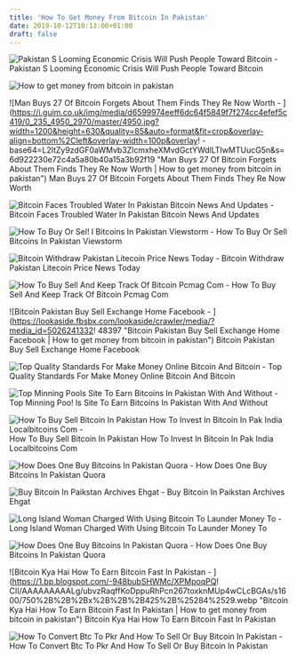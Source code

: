 ```yaml
---
title: 'How To Get Money From Bitcoin In Pakistan'
date: 2019-10-12T10:13:00+01:00
draft: false
---
```


![Pakistan S Looming Economic Crisis Will Push People Toward Bitcoin - ](https://thumbor.forbes.com/thumbor/711x442/https://specials-images.forbesimg.com/dam/imageserve/991336428/960x0.jpg?fit=scale "Pakistan S Looming Economic Crisis Will Push People Toward Bitcoin | How to get money from bitcoin in pakistan") Pakistan S Looming Economic Crisis Will Push People Toward Bitcoin

![How to get money from bitcoin in pakistan](https://d1ic4altzx8ueg.cloudfront.net/finder-us/wp-uploads/2017/12/buy-bitcoin-featured-shutterstock.jpg "How to get money from bitcoin in pakistan") 

![Man Buys 27 Of Bitcoin Forgets About Them Finds They Re Now Worth - ](https://i.guim.co.uk/img/media/d6599974eeff6dc64f5849f7f274cc4efef5c419/0_235_4950_2970/master/4950.jpg?width=1200&height=630&quality=85&auto=format&fit=crop&overlay-align=bottom%2Cleft&overlay-width=100p&overlay!   -base64=L2ltZy9zdGF0aWMvb3ZlcmxheXMvdGctYWdlLTIwMTUucG5n&s=6d922230e72c4a5a80b40a15a3b92f19 "Man Buys 27 Of Bitcoin Forgets About Them Finds They Re Now Worth | How to get money from bitcoin in pakistan") Man Buys 27 Of Bitcoin Forgets About Them Finds They Re Now Worth

![Bitcoin Faces Troubled Water In Pakistan Bitcoin News And Updates - ](https://kryptomoney.com/wp-content/uploads/2017/10/KryptoMoney.com-Bitcoin-in-Pakistan.jpg "Bitcoin Faces Troubled Water In Pakistan Bitcoin News And Updates | How to get money from bitcoin in pakistan") Bitcoin Faces Troubled Water In Pakistan Bitcoin News And Updates

![How To Buy Or Sel!   l Bitcoins In Pakistan Viewstorm - ](http://www.viewstorm.com/wp-content/uploads/2017/11/How-to-buy-or-sell-Bitcoins-in-Pakistan-960x600.jpg "How To Buy Or Sell!    Bitcoins In Pakistan Viewstorm | How to get money from bitcoin in pakistan") How To Buy Or Sell Bitcoins In Pakistan Viewstorm

![Bitcoin Withdraw Pakistan Litecoin Price News Today - ](https://i.ytimg.com/vi/viaOpfmSw78/maxresdefault.jpg "Bitcoin Withdraw Pakistan Litecoin Price News Today | How to get money from bitcoin in pakistan") Bitcoin Withdraw Pakistan Litecoin Price News Today

![How To Buy Sell And Keep Track Of Bitcoin Pcmag Com - ](https://assets.pcmag.com/media/images/488159-cryptocurrency-value-explodes.jpg?thumb=y&width=412&height=412&boxFit=y "How To Buy Sell And Keep Track Of Bitcoin Pcmag Com | How to get money from bitcoin in pakistan") How To Buy Sell And Keep Track Of Bitcoin Pcmag Com

![Bitcoin Pakistan Buy Sell Exchange Home Facebook - ](https://lookaside.fbsbx.com/lookaside/crawler/media/?media_id=5026241332!   48397 "Bitcoin Pakistan Buy Sell Exchange Home Facebook | How to get money from bitcoin in pakistan") Bitcoin Pakistan Buy Sell Exchange Home Facebook

![Top Quality Standards For Make Money Online Bitcoin And Bitcoin - ](https://i.pinimg.com/originals/16/0c/e9/160ce9a4760451671d496669fa92cce0.png "Top Quality Standards For Make Money Online Bitcoin And Bitcoin | How to get money from bitcoin in pakistan") Top Quality Standards For Make Money Online Bitcoin And Bitcoin

![Top Minning Pools Site To Earn Bitcoins In Pakistan With And Without - ](https://1.bp.blogspot.com/-KWNFUWb1EM8/XO9feXYrwfI/AAAAAAAAA1Q/8qR6nZ5hLT8bIgou1jn35WaRpIaV0HhbgCLcBGAs/s1600/100-bank-banknotes-730547.jpg "Top Minning Pools Site To Earn Bitcoins In Pakistan With And W!   ithout | How to get money from bitcoin in pakistan") Top Minning Poo! ls Site To Earn Bitcoins In Pakistan With And Without

![How To Buy Sell Bitcoin In Pakistan How To Invest In Bitcoin In Pak India Localbitcoins Com - ](https://i.ytimg.com/vi/8j-nhwKbfF8/maxresdefault.jpg "How To Buy Sell Bitcoin In Pakistan How To Invest In Bitcoin In Pak India Localbitcoins Com | How to get money from bitcoin in pakistan") How To Buy Sell Bitcoin In Pakistan How To Invest In Bitcoin In Pak India Localbitcoins Com

![How Does One Buy Bitcoins In Pakistan Quora - ](https://qph.fs.quoracdn.net/main-qimg-bcf7613e21374663c506d9b09f7087e6 "How Does One Buy Bitcoins In Pakistan Quora | How to get money from bitcoin in pakistan") How Does One Buy Bitcoins In Pakistan Quora

![Buy Bitcoin In Paikstan Archives Ehgat - ](https://www.ehgat.com/wp-content/uploads/2018/12/how-to-buy-and-sell-bitcoins-in-apkistan-in-urdu.jpg "Buy Bitcoin In Paikstan Archives Ehgat | How to get money from bitcoin in pakistan") Buy Bitcoin In Paikstan Archives Ehgat

![Long Island Woman Charged With Using Bitcoin To Launder Money To - ](https://media.npr.org/assets/img/2017/12/15/gettyimages-887657578-83a0571757440e9246083b4f7ea0206d480910b1-s800-c85.jpg "Long Island Woman Charged With Using Bitcoin To Launder Money To | How to get money from bitcoin in pakistan") Long Island Woman Charged With Using Bitcoin To Launder Money To

![How Does One Buy Bitcoins In Pakistan Quora - ](https://qph.fs.quoracdn.net/main-qimg-07ca2bc8adf0908cd32257cb067bd428.webp "How Does One Buy Bitcoins In Pakistan Quora | How to get money from bitcoin in pakistan") How Does One Buy Bitcoins In Pakistan Quora

![Bitcoin Kya Hai How To Earn Bitcoin Fast In Pakistan - ](https://1.bp.blogspot.com/-948bubSHWMc/XPMpoqPQ!   CII/AAAAAAAAALg/ubvzRaqffKoDppuRhPcn267toxknMUp4wCLcBGAs/s1600/750%2B%2B%2Bx%2B%2B%2B425%2B%25284%2529.webp "Bitcoin Kya Hai How To Earn Bitcoin Fast In Pakistan | How to get money from bitcoin in pakistan") Bitcoin Kya Hai How To Earn Bitcoin Fast In Pakistan

![How To Convert Btc To Pkr And How To Sell Or Buy Bitcoin In Pakistan - ](https://i.ytimg.com/vi/7sJ1pni6gyI/maxresdefault.jpg "How To Convert Btc To Pkr And How To Sell Or Buy Bitcoin In Pakistan | How to get money from bitcoin in pakistan") How To Convert Btc To Pkr And How To Sell Or Buy Bitcoin In Pakistan